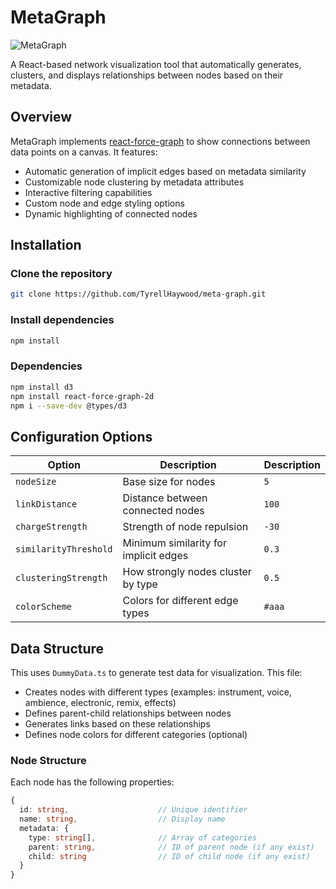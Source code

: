 # MetaGraph

![MetaGraph](/public/images/MetaGraph.gif)

A React-based network visualization tool that automatically generates, clusters, and displays relationships between nodes based on their metadata.

## Overview

MetaGraph implements [react-force-graph](https://github.com/vasturiano/react-force-graph) to show connections between data points on a canvas. It features:

- Automatic generation of implicit edges based on metadata similarity
- Customizable node clustering by metadata attributes
- Interactive filtering capabilities
- Custom node and edge styling options
- Dynamic highlighting of connected nodes

## Installation

### Clone the repository

```bash
git clone https://github.com/TyrellHaywood/meta-graph.git
```

### Install dependencies

```bash
npm install
```

### Dependencies

```bash
npm install d3
npm install react-force-graph-2d
npm i --save-dev @types/d3
```

## Configuration Options

| Option                | Description                           | Description |
| --------------------- | ------------------------------------- | ----------- |
| `nodeSize`            | Base size for nodes                   | `5`         |
| `linkDistance`        | Distance between connected nodes      | `100`       |
| `chargeStrength`      | Strength of node repulsion            | `-30`       |
| `similarityThreshold` | Minimum similarity for implicit edges | `0.3`       |
| `clusteringStrength`  | How strongly nodes cluster by type    | `0.5`       |
| `colorScheme`         | Colors for different edge types       | `#aaa`      |

## Data Structure

This uses `DummyData.ts` to generate test data for visualization. This file:

- Creates nodes with different types (examples: instrument, voice, ambience, electronic, remix, effects)
- Defines parent-child relationships between nodes
- Generates links based on these relationships
- Defines node colors for different categories (optional)

### Node Structure

Each node has the following properties:

```typeScript
{
  id: string,                    // Unique identifier
  name: string,                  // Display name
  metadata: {
    type: string[],              // Array of categories
    parent: string,              // ID of parent node (if any exist)
    child: string                // ID of child node (if any exist)
  }
}
```
